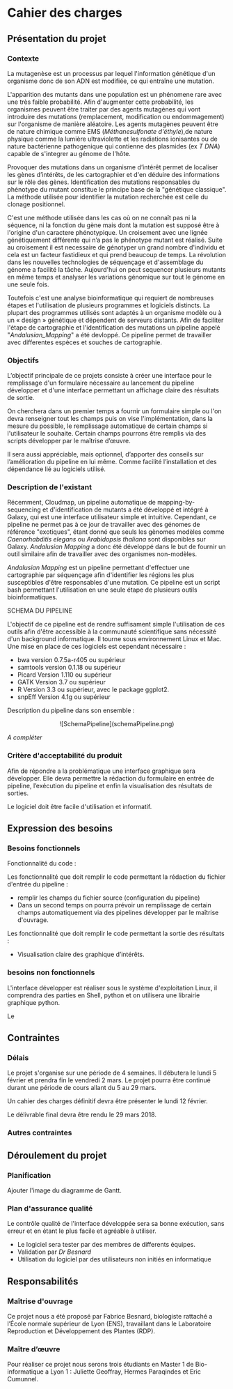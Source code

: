 # Cahier des charges

<!-- Version brouillon hésiter pas a la modifier ou a mettre des commentaires pour qu'on en discute :) -->

## Présentation du projet

### Contexte

La mutagenèse est un processus par lequel l'information génétique d'un organisme donc de son ADN est modifiée, ce qui entraîne une mutation.

L'apparition des mutants dans une population est un phénomene rare avec une très faible probabilité. Afin d'augmenter cette probabilité, les organismes peuvent être traiter par des agents mutagènes qui vont introduire des mutations (remplacement, modification ou endommagement) sur l'organisme de manière aléatoire. Les agents mutagènes peuvent être de nature chimique comme EMS (_Méthanesulfonate d'éthyle_),de nature physique comme la lumière ultraviolette et les radiations ionisantes ou de nature bactérienne pathogenique qui contienne des plasmides (ex _T DNA_) capable de s'integrer au génome de l'hôte.

Provoquer des mutations dans un organisme d’intérêt permet de localiser les gènes d’intérêts, de les cartographier et d'en déduire des informations sur le rôle des gènes. Identification des mutations responsables du phénotype du mutant constitue le principe base de la "génétique classique". La méthode utilisée pour identifier la mutation recherchée est celle du clonage positionnel.

C'est une méthode utilisée dans les cas où on ne connaît pas ni la séquence, ni la fonction du gène mais dont la mutation est supposé être à l'origine d'un caractere phénotypique. Un croisement avec une lignée génétiquement différente qui n’a pas le phénotype mutant est réalisé. Suite au croisement il est necessaire de génotyper un grand nombre d'individu et cela est un facteur fastidieux et qui prend beaucoup de temps. La révolution dans les nouvelles technologies de séquençage et d'assemblage du génome a facilité la tâche. Aujourd'hui on peut sequencer plusieurs mutants en même temps et analyser les variations génomique sur tout le génome en une seule fois.

Toutefois c'est une analyse bioinformatique qui requiert de nombreuses étapes et l'utilisation de plusieurs programmes et logiciels distincts. La plupart des programmes utilisés sont adaptés à un organisme modèle ou à un « design » génétique et dépendent de
serveurs distants. Afin de faciliter l'étape de cartographie et l'identification des mutations un pipeline appelé "_Andalusian_Mapping_" a été devloppé. Ce pipeline permet de travailler avec differentes espèces et souches de cartographie.




<!--Dans cette analyse nous utiliserons des plantes qui sont capable de se reproduire avec elle même (selfing ou self-fertilization). Ce qui va nous être très être très utiles.

La question principale que l'on se pose est comme trouver la position de la mutation que l'on cherche? Par exemple on cherche le ou les gènes résponsable de la couleurs des feuilles. On va muter un grand nombre de plantes et si par chanche on se rend compte que l'un des pénotype a une couleur de feuille différente on a toucher ce ou ces gènes d'intéret. On va alors procéder par croissement pour esayer de retrouer le locus de notre mutation.

Les croisements :

+ **M0** : ligné sauvage de l'organisme d'interet.
+ **M1** : On va dans un premier temps générer des mutations dans des organismes d'interet M0. Avec des agent chimique, des onde ou des bactérie TDNA.
+ **M2** : La première génération obetnu par auto reproduction. Elle regroupe le fardeau mutationnel de son parent. A cete étpa on ne va pas voir les mutation recessive puique l'on a que des organisme hétérozygote.

+ **F1** : On va ensuite croiser les mutant créer en M2 avec une génération M0 sauvage. La génération obtenu nous indique si notre gène d'interet est dominant ou recessif, si on voit le phéntotipe le gène est dominant sinon il est recessif. Toute cette génération est hétérozygote.
+ **F2** : On obtient cette génération par retro reproduction de la génération F1. A cette étape on calcul les proportion de mutant/sauvage que l'ont obtient. Si l'on est proche des proportion medelienne on sais que le ou les mutations qui génère notre phétotipe sont proche l'une de l'autre. On est dans le cadre d'une ségrégation 3-1.
+ **F3** :

Le ségrégation c'est la séparation des phénotype grâce a une descendance, on sépare les trait récessif des parents.
-->
### Objectifs

L’objectif principale de ce projets consiste à créer une interface pour le remplissage d'un formulaire nécessaire au lancement du pipeline développer et d'une interface permettant un affichage claire des résultats de sortie.

On cherchera dans un premier temps a fournir un formulaire simple ou l'on devra renseigner tout les champs puis on vise l'implémentation, dans la mesure du possible, le remplissage automatique de certain champs si l'utilisateur le souhaite. Certain champs pourrons être remplis via des scripts développer par le maîtrise d’œuvre.

Il sera aussi appréciable, mais optionnel, d’apporter des conseils sur l’amélioration du pipeline en lui même. Comme facilité l’installation et des dépendance lié au logiciels utilisé.

### Description de l'existant

Récemment, Cloudmap, un pipeline automatique de mapping-by-sequencing et d'identification de mutants a été développé et intégré à Galaxy, qui est une interface utilisateur simple et intuitive.
Cependant, ce pipeline ne permet pas à ce jour de travailler avec des génomes de référence "exotiques", étant donné que seuls les gènomes modèles comme *Caenorhabditis elegans* ou *Arabidopsis thaliana* sont disponibles sur Galaxy.
*Andalusian Mapping* a donc été développé dans le but de fournir un outil similaire afin de travailler avec des organismes non-modèles.

*Andalusian Mapping* est un pipeline permettant d'effectuer une cartographie par séquençage afin d'identifier les régions les plus susceptibles d'être responsables d'une mutation.
Ce pipeline est un script bash permettant l'utilisation en une seule étape de plusieurs outils bioinformatiques.

SCHEMA DU PIPELINE

L'objectif de ce pipeline est de rendre suffisament simple l'utilisation de ces outils afin d'être accessible à la communauté scientifique sans nécessité d'un background informatique. Il tourne sous environnement Linux et Mac.
Une mise en place de ces logiciels est cependant nécessaire :

* bwa version 0.7.5a-r405 ou supérieur
* samtools version 0.1.18 ou supérieur
* Picard Version 1.110 ou supérieur
* GATK Version 3.7 ou supérieur
* R Version 3.3 ou supérieur, avec le package ggplot2.
* snpEff Version 4.1g ou supérieur

Description du pipeline dans son ensemble :

<center>
![SchemaPipeline](schemaPipeline.png)
</center>

_A compléter_

### Critère d'acceptabilité du produit

Afin de répondre a la problématique une interface graphique sera développer. Elle devra permettre la rédaction du formulaire en entrée de pipeline, l’exécution du pipeline et enfin la visualisation des résultats de sorties.

Le logiciel doit être facile d'utilisation et informatif.

## Expression des besoins

### Besoins fonctionnels

Fonctionnalité du code :

Les fonctionnalité que doit remplir le code permettant la rédaction du fichier d'entrée du pipeline :

+ remplir les champs du fichier source (configuration du pipeline)
+ Dans un second temps on pourra prévoir un remplissage de certain champs automatiquement via des pipelines développer par le maîtrise d'ouvrage.

Les fonctionnalité que doit remplir le code permettant la sortie des résultats :

+ Visualisation claire des graphique d’intérêts.

### besoins non fonctionnels

L'interface développer est réaliser sous le système d'exploitation Linux, il comprendra des parties en Shell, python et on utilisera une librairie graphique python.

Le

## Contraintes

### Délais

Le projet s'organise sur une période de 4 semaines. Il débutera le lundi 5 février et prendra fin le vendredi 2 mars. Le projet pourra être continué durant une période de cours allant du 5 au 29 mars.

Un cahier des charges définitif devra être présenter le lundi 12 février.

Le délivrable final devra être rendu le 29 mars 2018.

### Autres contraintes

## Déroulement du projet

### Planification

Ajouter l'image du diagramme de Gantt.

### Plan d'assurance qualité

Le contrôle qualité de l'interface développée sera sa bonne exécution, sans erreur et en étant le plus facile et agréable à utiliser.

* Le logiciel sera tester par des membres de differents équipes.
* Validation par _Dr Besnard_
* Utilisation du logiciel par des utilisateurs non initiés en informatique

## Responsabilités

### Maîtrise d'ouvrage

Ce projet nous a été proposé par Fabrice Besnard, biologiste rattaché a l’École normale supérieur de Lyon (ENS), travaillant dans le Laboratoire Reproduction et Développement des Plantes (RDP).

### Maître d’œuvre

Pour réaliser ce projet nous serons trois étudiants en Master 1 de Bio-informatique a Lyon 1 : Juliette Geoffray, Hermes Paraqindes et Eric Cumunnel.
